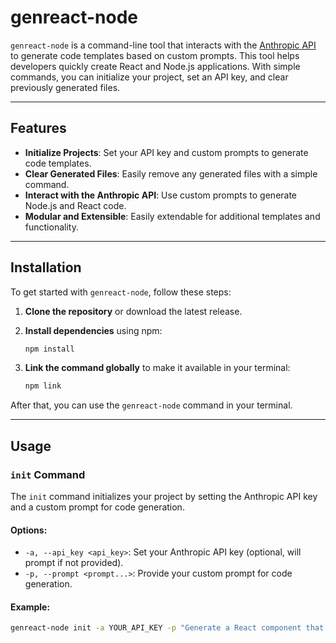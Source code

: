 # genreact-node

`genreact-node` is a command-line tool that interacts with the [Anthropic API](https://www.anthropic.com/) to generate code templates based on custom prompts. This tool helps developers quickly create React and Node.js applications. With simple commands, you can initialize your project, set an API key, and clear previously generated files.

---

## Features

- **Initialize Projects**: Set your API key and custom prompts to generate code templates.
- **Clear Generated Files**: Easily remove any generated files with a simple command.
- **Interact with the Anthropic API**: Use custom prompts to generate Node.js and React code.
- **Modular and Extensible**: Easily extendable for additional templates and functionality.

---

## Installation

To get started with `genreact-node`, follow these steps:

1. **Clone the repository** or download the latest release.
2. **Install dependencies** using npm:

    ```bash
    npm install
    ```

3. **Link the command globally** to make it available in your terminal:

    ```bash
    npm link
    ```

After that, you can use the `genreact-node` command in your terminal.

---

## Usage

### `init` Command

The `init` command initializes your project by setting the Anthropic API key and a custom prompt for code generation.

#### Options:

- `-a, --api_key <api_key>`: Set your Anthropic API key (optional, will prompt if not provided).
- `-p, --prompt <prompt...>`: Provide your custom prompt for code generation.

#### Example:

```bash
genreact-node init -a YOUR_API_KEY -p "Generate a React component that fetches data from an API"
